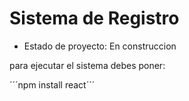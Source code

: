 <h1>Sistema de Registro</h1>

- Estado de proyecto: En construccion

para ejecutar el sistema debes poner:

´´´npm install react´´´
